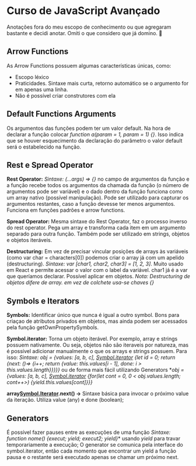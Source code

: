# Curso de JavaScript Avançado

Anotações fora do meu escopo de conhecimento ou que agregaram bastante e decidi anotar. Omiti o que considero que já domino. 📖

##

## Arrow Functions
As Arrow Functions possuem algumas características únicas, como:
- Escopo léxico
- Praticidades. Sintaxe mais curta, retorno automático se o argumento for em apenas uma linha.
- Não é possível criar construtores com ela

## Default Functions Arguments
Os argumentos das funções podem ter um valor default. Na hora de declarar a função colocar *function a(param = 1, param = 1) {}*. Isso indica que se houver esquecimento da declaração do parâmetro o valor default será o estabelecido na função.

##

## Rest e Spread Operator

**Rest Operator:** *Sintaxe: (...args) => {}* no campo de argumentos da função e a função recebe todos os argumentos da chamada da função (o número de argumentos pode ser variável) e o dado dentro da função funciona como um array nativo (possível manipulação). Pode ser utilizado para capturar os argumentos restantes, caso a função devesse ter menos argumentos. Funciona em funções padrões e arrow functions.

**Spread Operator:** Mesma sintaxe do Rest Operator, faz o processo inverso do rest operator. Pega um array e transforma cada item em um argumento separado para outra função. Também pode ser utilizado em strings, objetos e objetos iteráveis.

**Destructuring:** Em vez de precisar vincular posições de arrays às variáveis (como var char = characters[0]) podemos criar o array já com um apelido (destructuring). *Sintaxe: var [char1, char2, char3] = [1, 2, 3]*. Muito usado em React e permite acessar o valor com o label da variável. char1 já é a var que queríamos declarar. Possível aplicar em objetos. *Nota: Destructuring de objetos difere de array. em vez de colchete usa-se chaves {}*

## Symbols e Iterators

**Symbols:** Identificar único que nunca é igual a outro symbol. Bons para criaçao de atributos privados em objetos, mas ainda podem ser acessados pela função getOwnPropertySymbols.

**Symbol.iterator:** Torna um objeto iterável. Por exemplo, array e strings possuem nativamente. Ou seja, objetos não são iteraveis por natureza, mas é possível adicionar manualmente o que os arrays e strings possuem. Para isso: *Sintaxe: obj = {values: [a, b, c], [Symbol.iterator]() {let id = 0; return {next: ()=> {i++; return {value: this.values[i - 1], done: i > this.values.length}}}}}* ou de forma mais fácil utilizando Generators **obj = {values: [a, b, c], *[Symbol.iterator]() {for(let cont = 0, 0 < obj.values.length; cont++>) {yield.this.values[cont]}}}**

**array[Symbol.Iterator]().next() ->** Sintaxe básica para invocar o próximo value da iteração. Utiliza value (any) e done (boolean);


## Generators

É possível fazer pauses entre as execuções de uma função **Sintaxe: function* nome() {execut; yield; execut2; yield}** usando *yield* para travar temporariamente a execução; O generator se comunica pela interface do symbol.iterator, então cada momento que encontrar um yield a função pausa e o restante será executado apenas se chamar um próximo next.
